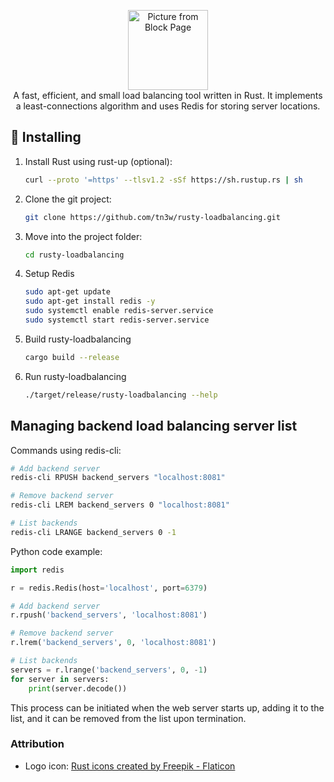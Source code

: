 <p align="center">
    <picture>
        <source height="128" media="(prefers-color-scheme: dark)" srcset="https://github.com/tn3w/rusty-loadbalancing/releases/download/logo/rusty-logo-dark.png">
        <source height="128" media="(prefers-color-scheme: light)" srcset="https://github.com/tn3w/rusty-loadbalancing/releases/download/logo/rusty-logo-light.png">
        <img height="128" alt="Picture from Block Page" src="https://github.com/tn3w/rusty-loadbalancing/releases/download/logo/rusty-logo-light.png">
    </picture>
    <br>
    A fast, efficient, and small load balancing tool written in Rust. It implements a least-connections algorithm and uses Redis for storing server locations.
</p>


## 🚀 Installing
1. Install Rust using rust-up (optional): 
    ```bash
    curl --proto '=https' --tlsv1.2 -sSf https://sh.rustup.rs | sh
    ```

2. Clone the git project:
    ```bash
    git clone https://github.com/tn3w/rusty-loadbalancing.git
    ```

3. Move into the project folder:
    ```bash
    cd rusty-loadbalancing
    ```

4. Setup Redis
    ```bash
    sudo apt-get update
    sudo apt-get install redis -y
    sudo systemctl enable redis-server.service
    sudo systemctl start redis-server.service
    ```

5. Build rusty-loadbalancing
    ```bash
    cargo build --release
    ```

6. Run rusty-loadbalancing
    ```bash
    ./target/release/rusty-loadbalancing --help
    ```

## Managing backend load balancing server list
Commands using redis-cli:
```bash
# Add backend server
redis-cli RPUSH backend_servers "localhost:8081"

# Remove backend server 
redis-cli LREM backend_servers 0 "localhost:8081"

# List backends
redis-cli LRANGE backend_servers 0 -1
```

Python code example:
```python
import redis

r = redis.Redis(host='localhost', port=6379)

# Add backend server
r.rpush('backend_servers', 'localhost:8081')

# Remove backend server
r.lrem('backend_servers', 0, 'localhost:8081')

# List backends
servers = r.lrange('backend_servers', 0, -1)
for server in servers:
    print(server.decode())
```

This process can be initiated when the web server starts up, adding it to the list, and it can be removed from the list upon termination.


### Attribution
- Logo icon: [Rust icons created by Freepik - Flaticon](https://www.flaticon.com/free-icons/rust)
